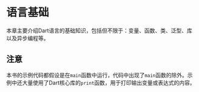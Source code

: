 # 语言基础

本章主要介绍Dart语言的基础知识，包括但不限于：变量、函数、类、泛型、库以及异步编程等。

## 注意

本书的示例代码都假设是在`main`函数中运行，代码中出现了`main`函数的除外。示例中还大量使用了Dart核心库的`print`函数，用于打印输出变量或表达式的内容。

